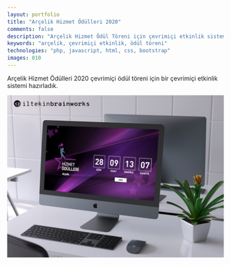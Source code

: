 ```yaml
---
layout: portfolio
title: "Arçelik Hizmet Ödülleri 2020"
comments: false
description: "Arçelik Hizmet Ödül Töreni için çevrimiçi etkinlik sistemi"
keywords: "arçelik, çevrimiçi etkinlik, ödül töreni"
technologies: "php, javascript, html, css, bootstrap"
images: 010
---
```


Arçelik Hizmet Ödülleri 2020 çevrimiçi ödül töreni için bir çevrimiçi etkinlik sistemi hazırladık.

![001](/assets/images/portfolio/010/001.jpg)